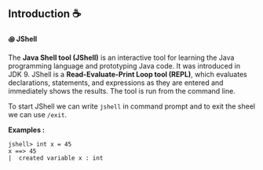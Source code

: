 ## Introduction ☕

#### ꩜ JShell
The **Java Shell tool (JShell)** is an interactive tool for learning the Java programming language and prototyping Java code. It was introduced in JDK 9. JShell is a **Read-Evaluate-Print Loop tool (REPL)**, which evaluates declarations, statements, and expressions as they are entered and immediately shows the results. The tool is run from the command line.   

To start JShell we can write `jshell` in command prompt and to exit the sheel we can use `/exit`.   

**Examples :**   
```shell
jshell> int x = 45
x ==> 45
|  created variable x : int
```
